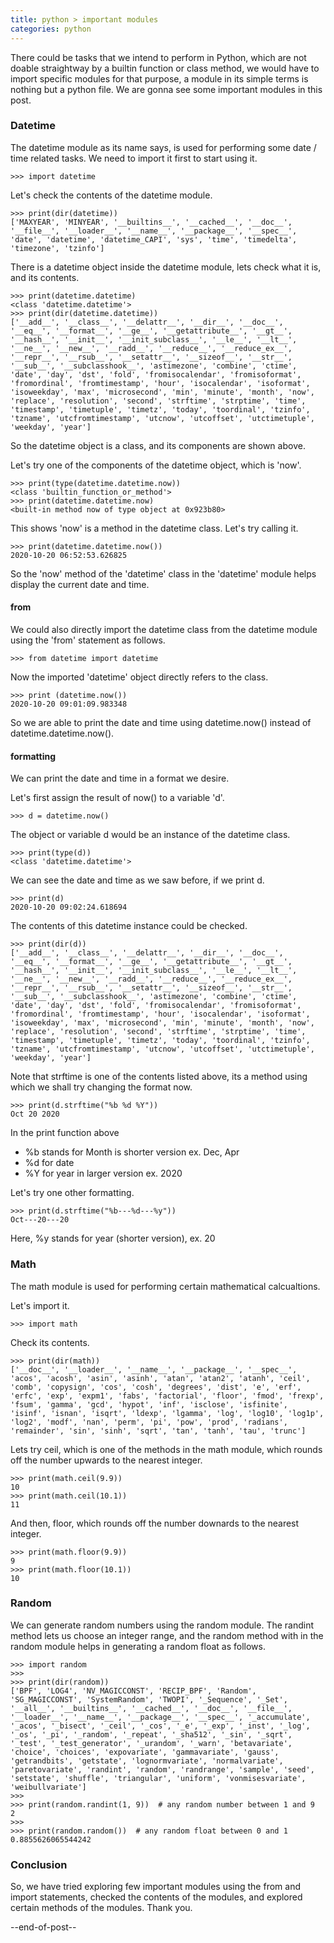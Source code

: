 ```yaml
---
title: python > important modules
categories: python
---
```


There could be tasks that we intend to perform in Python, which are not doable straightway by a builtin function or class method, we would have to import specific 
modules for that purpose, a module in its simple terms is nothing but a python file. We are gonna see some important modules in this post.

### Datetime

The datetime module as its name says, is used for performing some date / time related tasks.
We need to import it first to start using it.
```
>>> import datetime
```

Let's check the contents of the datetime module.
```
>>> print(dir(datetime))
['MAXYEAR', 'MINYEAR', '__builtins__', '__cached__', '__doc__', '__file__', '__loader__', '__name__', '__package__', '__spec__', 'date', 'datetime', 'datetime_CAPI', 'sys', 'time', 'timedelta', 'timezone', 'tzinfo']
```

There is a datetime object inside the datetime module, lets check what it is, and its contents.
```
>>> print(datetime.datetime)
<class 'datetime.datetime'>
>>> print(dir(datetime.datetime))
['__add__', '__class__', '__delattr__', '__dir__', '__doc__', '__eq__', '__format__', '__ge__', '__getattribute__', '__gt__', '__hash__', '__init__', '__init_subclass__', '__le__', '__lt__', '__ne__', '__new__', '__radd__', '__reduce__', '__reduce_ex__', '__repr__', '__rsub__', '__setattr__', '__sizeof__', '__str__', '__sub__', '__subclasshook__', 'astimezone', 'combine', 'ctime', 'date', 'day', 'dst', 'fold', 'fromisocalendar', 'fromisoformat', 'fromordinal', 'fromtimestamp', 'hour', 'isocalendar', 'isoformat', 'isoweekday', 'max', 'microsecond', 'min', 'minute', 'month', 'now', 'replace', 'resolution', 'second', 'strftime', 'strptime', 'time', 'timestamp', 'timetuple', 'timetz', 'today', 'toordinal', 'tzinfo', 'tzname', 'utcfromtimestamp', 'utcnow', 'utcoffset', 'utctimetuple', 'weekday', 'year']
```
So the datetime object is a class, and its components are shown above.

Let's try one of the components of the datetime object, which is 'now'.
```
>>> print(type(datetime.datetime.now))
<class 'builtin_function_or_method'>
>>> print(datetime.datetime.now)
<built-in method now of type object at 0x923b80>
```
This shows 'now' is a method in the datetime class. Let's try calling it.
```
>>> print(datetime.datetime.now())
2020-10-20 06:52:53.626825
```
So the 'now' method of the 'datetime' class in the 'datetime' module helps display the current date and time.

#### from
We could also directly import the datetime class from the datetime module using the 'from' statement as follows.
```
>>> from datetime import datetime
```
Now the imported 'datetime' object directly refers to the class.
```
>>> print (datetime.now())
2020-10-20 09:01:09.983348
```
So we are able to print the date and time using datetime.now() instead of datetime.datetime.now().

#### formatting
We can print the date and time in a format we desire.

Let's first assign the result of now() to a variable 'd'.
```
>>> d = datetime.now()
```

The object or variable d would be an instance of the datetime class.
```
>>> print(type(d))
<class 'datetime.datetime'>
```

We can see the date and time as we saw before, if we print d.
```
>>> print(d)
2020-10-20 09:02:24.618694
```

The contents of this datetime instance could be checked.
```
>>> print(dir(d))
['__add__', '__class__', '__delattr__', '__dir__', '__doc__', '__eq__', '__format__', '__ge__', '__getattribute__', '__gt__', '__hash__', '__init__', '__init_subclass__', '__le__', '__lt__', '__ne__', '__new__', '__radd__', '__reduce__', '__reduce_ex__', '__repr__', '__rsub__', '__setattr__', '__sizeof__', '__str__', '__sub__', '__subclasshook__', 'astimezone', 'combine', 'ctime', 'date', 'day', 'dst', 'fold', 'fromisocalendar', 'fromisoformat', 'fromordinal', 'fromtimestamp', 'hour', 'isocalendar', 'isoformat', 'isoweekday', 'max', 'microsecond', 'min', 'minute', 'month', 'now', 'replace', 'resolution', 'second', 'strftime', 'strptime', 'time', 'timestamp', 'timetuple', 'timetz', 'today', 'toordinal', 'tzinfo', 'tzname', 'utcfromtimestamp', 'utcnow', 'utcoffset', 'utctimetuple', 'weekday', 'year']
```

Note that strftime is one of the contents listed above, its a method using which we shall try changing the format now.
```
>>> print(d.strftime("%b %d %Y"))
Oct 20 2020
```

In the print function above
- %b stands for Month is shorter version ex. Dec, Apr
- %d for date
- %Y for year in larger version  ex. 2020

Let's try one other formatting.
```
>>> print(d.strftime("%b---%d---%y"))
Oct---20---20
```
Here, %y stands for year (shorter version), ex. 20

### Math
The math module is used for performing certain mathematical calcualtions.

Let's import it.
```
>>> import math
```

Check its contents.
```
>>> print(dir(math))
['__doc__', '__loader__', '__name__', '__package__', '__spec__', 'acos', 'acosh', 'asin', 'asinh', 'atan', 'atan2', 'atanh', 'ceil', 'comb', 'copysign', 'cos', 'cosh', 'degrees', 'dist', 'e', 'erf', 'erfc', 'exp', 'expm1', 'fabs', 'factorial', 'floor', 'fmod', 'frexp', 'fsum', 'gamma', 'gcd', 'hypot', 'inf', 'isclose', 'isfinite', 'isinf', 'isnan', 'isqrt', 'ldexp', 'lgamma', 'log', 'log10', 'log1p', 'log2', 'modf', 'nan', 'perm', 'pi', 'pow', 'prod', 'radians', 'remainder', 'sin', 'sinh', 'sqrt', 'tan', 'tanh', 'tau', 'trunc']
```

Lets try ceil, which is one of the methods in the math module, which rounds off the number upwards to the nearest integer.
```
>>> print(math.ceil(9.9))
10
>>> print(math.ceil(10.1))
11
```

And then, floor, which rounds off the number downards to the nearest integer.
```
>>> print(math.floor(9.9))
9
>>> print(math.floor(10.1))
10
```

### Random
We can generate random numbers using the random module. The randint method lets us choose an integer range, and the random method with in the
random module helps in generating a random float as follows.
```
>>> import random
>>>
>>> print(dir(random))
['BPF', 'LOG4', 'NV_MAGICCONST', 'RECIP_BPF', 'Random', 'SG_MAGICCONST', 'SystemRandom', 'TWOPI', '_Sequence', '_Set', '__all__', '__builtins__', '__cached__', '__doc__', '__file__', '__loader__', '__name__', '__package__', '__spec__', '_accumulate', '_acos', '_bisect', '_ceil', '_cos', '_e', '_exp', '_inst', '_log', '_os', '_pi', '_random', '_repeat', '_sha512', '_sin', '_sqrt', '_test', '_test_generator', '_urandom', '_warn', 'betavariate', 'choice', 'choices', 'expovariate', 'gammavariate', 'gauss', 'getrandbits', 'getstate', 'lognormvariate', 'normalvariate', 'paretovariate', 'randint', 'random', 'randrange', 'sample', 'seed', 'setstate', 'shuffle', 'triangular', 'uniform', 'vonmisesvariate', 'weibullvariate']
>>>
>>> print(random.randint(1, 9))  # any random number between 1 and 9
2
>>>
>>> print(random.random())  # any random float between 0 and 1
0.8855626065544242
```

### Conclusion
So, we have tried exploring few important modules using the from and import statements, checked the contents of the modules, and explored certain methods of the 
modules. Thank you.

--end-of-post--

